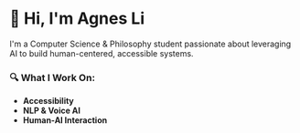 
# 👋 Hi, I'm Agnes Li

I'm a Computer Science & Philosophy student passionate about leveraging AI to build human-centered, accessible systems.

### 🔍 What I Work On:
- **Accessibility**
- **NLP & Voice AI**
- **Human-AI Interaction**


